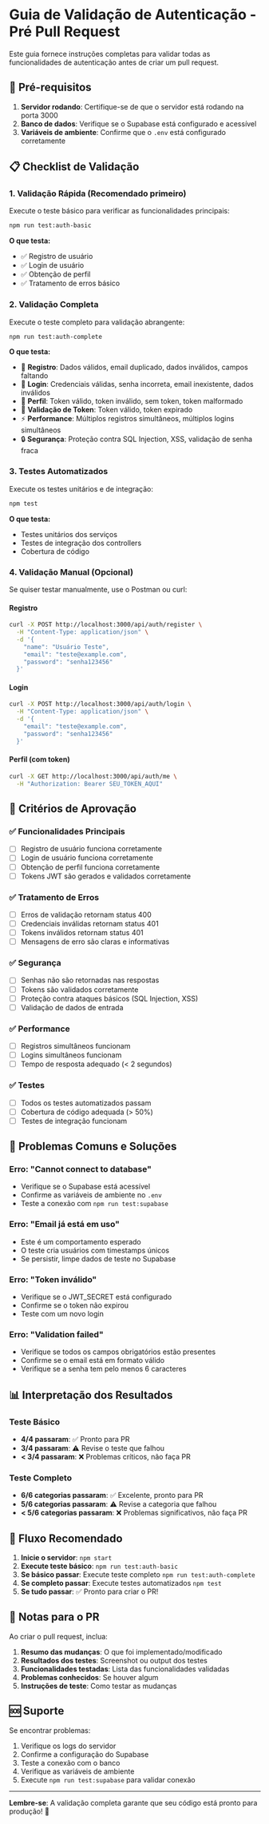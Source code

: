 # Guia de Validação de Autenticação - Pré Pull Request

Este guia fornece instruções completas para validar todas as funcionalidades de autenticação antes de criar um pull request.

## 🚀 Pré-requisitos

1. **Servidor rodando**: Certifique-se de que o servidor está rodando na porta 3000
2. **Banco de dados**: Verifique se o Supabase está configurado e acessível
3. **Variáveis de ambiente**: Confirme que o `.env` está configurado corretamente

## 📋 Checklist de Validação

### 1. Validação Rápida (Recomendado primeiro)

Execute o teste básico para verificar as funcionalidades principais:

```bash
npm run test:auth-basic
```

**O que testa:**
- ✅ Registro de usuário
- ✅ Login de usuário
- ✅ Obtenção de perfil
- ✅ Tratamento de erros básico

### 2. Validação Completa

Execute o teste completo para validação abrangente:

```bash
npm run test:auth-complete
```

**O que testa:**
- 📝 **Registro**: Dados válidos, email duplicado, dados inválidos, campos faltando
- 🔐 **Login**: Credenciais válidas, senha incorreta, email inexistente, dados inválidos
- 👤 **Perfil**: Token válido, token inválido, sem token, token malformado
- 🎫 **Validação de Token**: Token válido, token expirado
- ⚡ **Performance**: Múltiplos registros simultâneos, múltiplos logins simultâneos
- 🔒 **Segurança**: Proteção contra SQL Injection, XSS, validação de senha fraca

### 3. Testes Automatizados

Execute os testes unitários e de integração:

```bash
npm test
```

**O que testa:**
- Testes unitários dos serviços
- Testes de integração dos controllers
- Cobertura de código

### 4. Validação Manual (Opcional)

Se quiser testar manualmente, use o Postman ou curl:

#### Registro
```bash
curl -X POST http://localhost:3000/api/auth/register \
  -H "Content-Type: application/json" \
  -d '{
    "name": "Usuário Teste",
    "email": "teste@example.com",
    "password": "senha123456"
  }'
```

#### Login
```bash
curl -X POST http://localhost:3000/api/auth/login \
  -H "Content-Type: application/json" \
  -d '{
    "email": "teste@example.com",
    "password": "senha123456"
  }'
```

#### Perfil (com token)
```bash
curl -X GET http://localhost:3000/api/auth/me \
  -H "Authorization: Bearer SEU_TOKEN_AQUI"
```

## 🎯 Critérios de Aprovação

### ✅ Funcionalidades Principais
- [ ] Registro de usuário funciona corretamente
- [ ] Login de usuário funciona corretamente
- [ ] Obtenção de perfil funciona corretamente
- [ ] Tokens JWT são gerados e validados corretamente

### ✅ Tratamento de Erros
- [ ] Erros de validação retornam status 400
- [ ] Credenciais inválidas retornam status 401
- [ ] Tokens inválidos retornam status 401
- [ ] Mensagens de erro são claras e informativas

### ✅ Segurança
- [ ] Senhas não são retornadas nas respostas
- [ ] Tokens são validados corretamente
- [ ] Proteção contra ataques básicos (SQL Injection, XSS)
- [ ] Validação de dados de entrada

### ✅ Performance
- [ ] Registros simultâneos funcionam
- [ ] Logins simultâneos funcionam
- [ ] Tempo de resposta adequado (< 2 segundos)

### ✅ Testes
- [ ] Todos os testes automatizados passam
- [ ] Cobertura de código adequada (> 50%)
- [ ] Testes de integração funcionam

## 🚨 Problemas Comuns e Soluções

### Erro: "Cannot connect to database"
- Verifique se o Supabase está acessível
- Confirme as variáveis de ambiente no `.env`
- Teste a conexão com `npm run test:supabase`

### Erro: "Email já está em uso"
- Este é um comportamento esperado
- O teste cria usuários com timestamps únicos
- Se persistir, limpe dados de teste no Supabase

### Erro: "Token inválido"
- Verifique se o JWT_SECRET está configurado
- Confirme se o token não expirou
- Teste com um novo login

### Erro: "Validation failed"
- Verifique se todos os campos obrigatórios estão presentes
- Confirme se o email está em formato válido
- Verifique se a senha tem pelo menos 6 caracteres

## 📊 Interpretação dos Resultados

### Teste Básico
- **4/4 passaram**: ✅ Pronto para PR
- **3/4 passaram**: ⚠️ Revise o teste que falhou
- **< 3/4 passaram**: ❌ Problemas críticos, não faça PR

### Teste Completo
- **6/6 categorias passaram**: ✅ Excelente, pronto para PR
- **5/6 categorias passaram**: ⚠️ Revise a categoria que falhou
- **< 5/6 categorias passaram**: ❌ Problemas significativos, não faça PR

## 🔄 Fluxo Recomendado

1. **Inicie o servidor**: `npm start`
2. **Execute teste básico**: `npm run test:auth-basic`
3. **Se básico passar**: Execute teste completo `npm run test:auth-complete`
4. **Se completo passar**: Execute testes automatizados `npm test`
5. **Se tudo passar**: ✅ Pronto para criar o PR!

## 📝 Notas para o PR

Ao criar o pull request, inclua:

1. **Resumo das mudanças**: O que foi implementado/modificado
2. **Resultados dos testes**: Screenshot ou output dos testes
3. **Funcionalidades testadas**: Lista das funcionalidades validadas
4. **Problemas conhecidos**: Se houver algum
5. **Instruções de teste**: Como testar as mudanças

## 🆘 Suporte

Se encontrar problemas:

1. Verifique os logs do servidor
2. Confirme a configuração do Supabase
3. Teste a conexão com o banco
4. Verifique as variáveis de ambiente
5. Execute `npm run test:supabase` para validar conexão

---

**Lembre-se**: A validação completa garante que seu código está pronto para produção! 🚀 